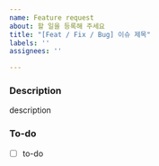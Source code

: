```yaml
---
name: Feature request
about: 할 일을 등록해 주세요
title: "[Feat / Fix / Bug] 이슈 제목"
labels: ''
assignees: ''

---
```


### Description

description

### To-do

- [ ] to-do
